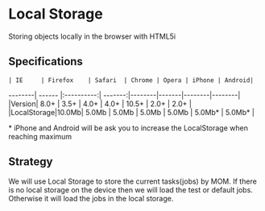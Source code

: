 Local Storage
=================
Storing objects locally in the browser with HTML5i

## Specifications

	| IE     | Firefox    | Safari  | Chrome | Opera | iPhone | Android|
--------| ------ |:----------:| -------:|--------|-------|--------|--------|
|Version| 8.0+   | 3.5+       | 4.0+    | 4.0+   | 10.5+ | 2.0+   | 2.0+   |
|LocalStorage|10.0Mb| 5.0Mb   | 5.0Mb   | 5.0Mb  | 5.0Mb | 5.0Mb\* | 5.0Mb\* |

\* iPhone and Android will be ask you to increase the LocalStorage when reaching maximum

    
## Strategy

We will use Local Storage to store the current tasks(jobs) by MOM. If there is no
local storage on the device then we will load the test or default jobs. Otherwise it will
load the jobs in the local storage.
